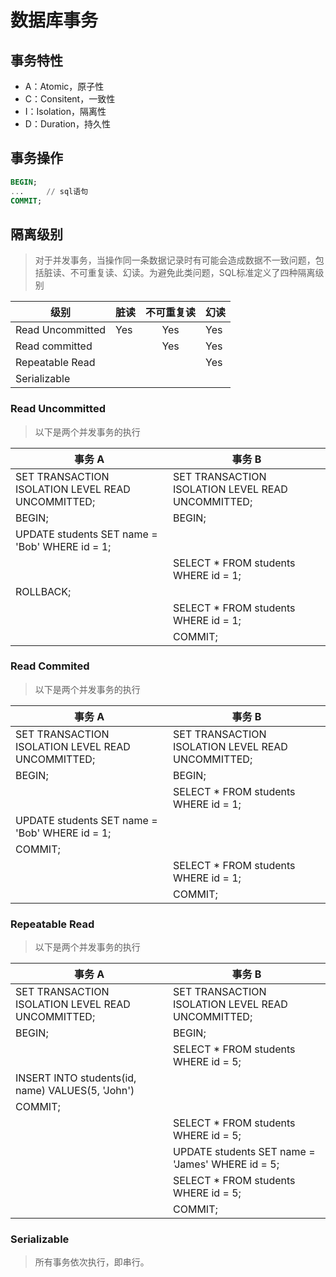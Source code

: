 # 数据库事务

## 事务特性

* A：Atomic，原子性
* C：Consitent，一致性
* I：Isolation，隔离性
* D：Duration，持久性

## 事务操作

```SQL
BEGIN;
...     // sql语句
COMMIT;
```

## 隔离级别

> 对于并发事务，当操作同一条数据记录时有可能会造成数据不一致问题，包括脏读、不可重复读、幻读。为避免此类问题，SQL标准定义了四种隔离级别

|级别 | 脏读 | 不可重复读 | 幻读 |
| --- | --- | :------: | ---- |
| Read Uncommitted | Yes | Yes | Yes |
| Read committed | | Yes | Yes |
| Repeatable Read | | | Yes |
| Serializable | | | | |

### Read Uncommitted

> 以下是两个并发事务的执行

| 事务 A | 事务 B |
|-------|--------|
|SET TRANSACTION ISOLATION LEVEL READ UNCOMMITTED;|SET TRANSACTION ISOLATION LEVEL READ UNCOMMITTED;|
|BEGIN;|BEGIN;|
|UPDATE students SET name = 'Bob' WHERE id = 1;||
||SELECT * FROM students WHERE id = 1;|
|ROLLBACK;||
||SELECT * FROM students WHERE id = 1;|
||COMMIT;|

### Read Commited

> 以下是两个并发事务的执行

| 事务 A | 事务 B |
|-------|--------|
|SET TRANSACTION ISOLATION LEVEL READ UNCOMMITTED;|SET TRANSACTION ISOLATION LEVEL READ UNCOMMITTED;|
|BEGIN;|BEGIN;|
||SELECT * FROM students WHERE id = 1;|
|UPDATE students SET name = 'Bob' WHERE id = 1;||
|COMMIT;||
||SELECT * FROM students WHERE id = 1;|
||COMMIT;|

### Repeatable Read

> 以下是两个并发事务的执行

| 事务 A | 事务 B |
|-------|--------|
|SET TRANSACTION ISOLATION LEVEL READ UNCOMMITTED;|SET TRANSACTION ISOLATION LEVEL READ UNCOMMITTED;|
|BEGIN;|BEGIN;|
||SELECT * FROM students WHERE id = 5;|
|INSERT INTO students(id, name) VALUES(5, 'John') 
|COMMIT;||
||SELECT * FROM students WHERE id = 5;|
||	UPDATE students SET name = 'James' WHERE id = 5;|
||SELECT * FROM students WHERE id = 5;|
||COMMIT;|

### Serializable

> 所有事务依次执行，即串行。